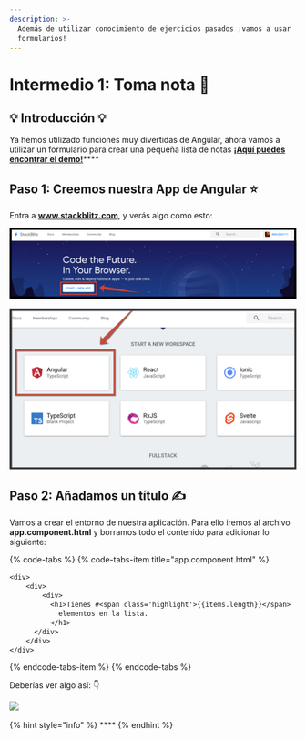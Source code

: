 ```yaml
---
description: >-
  Además de utilizar conocimiento de ejercicios pasados ¡vamos a usar
  formularios!
---
```


# Intermedio 1: Toma nota 📝

## 💡 Introducción 💡

Ya hemos utilizado funciones muy divertidas de Angular, ahora vamos a utilizar un formulario para crear una pequeña lista de notas [**¡Aquí puedes encontrar el demo!**](https://stackblitz.com/edit/angular-toma-lista)\*\*\*\*

## Paso 1: **Creemos nuestra App de Angular** ⭐️

Entra a **www.stackblitz.com**, y verás algo como esto:

![](../.gitbook/assets/1.png)

![](../.gitbook/assets/screen-shot-2019-05-25-at-1.56.29-pm.png)

## Paso 2: **Añadamos un título ✍️**

Vamos a crear el entorno de nuestra aplicación. Para ello iremos al archivo **app.component.html** y borramos todo el contenido para adicionar lo siguiente:

{% code-tabs %}
{% code-tabs-item title="app.component.html" %}
```markup
<div>
	<div>
		<div>
          <h1>Tienes #<span class='highlight'>{{items.length}}</span>
            elementos en la lista.
          </h1>
      </div>
    </div>
</div>
```
{% endcode-tabs-item %}
{% endcode-tabs %}

Deberías ver algo así: 👇

![](../.gitbook/assets/ejer1.gif)

{% hint style="info" %}
\*\*\*\*
{% endhint %}

